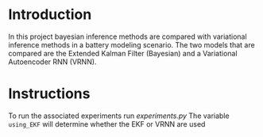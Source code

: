 # Introduction
In this project bayesian inference methods are compared with variational inference methods in a battery modeling scenario. The two models that are compared are the Extended Kalman Filter (Bayesian) and a Variational Autoencoder RNN (VRNN).


# Instructions
To run the associated experiments run *experiments.py*
The variable `using_EKF` will determine whether the EKF or VRNN are used

